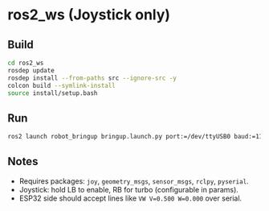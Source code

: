 # ros2_ws (Joystick only)

## Build
```bash
cd ros2_ws
rosdep update
rosdep install --from-paths src --ignore-src -y
colcon build --symlink-install
source install/setup.bash
```

## Run
```bash
ros2 launch robot_bringup bringup.launch.py port:=/dev/ttyUSB0 baud:=115200
```

## Notes
- Requires packages: `joy`, `geometry_msgs`, `sensor_msgs`, `rclpy`, `pyserial`.
- Joystick: hold LB to enable, RB for turbo (configurable in params).
- ESP32 side should accept lines like `VW V=0.500 W=0.000` over serial.
